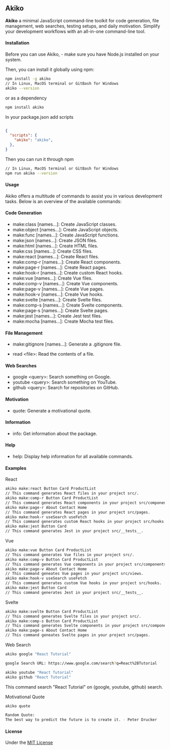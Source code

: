 ## Akiko

**Akiko** a minimal JavaScript command-line toolkit for code generation, file management, web searches, testing setups, and daily motivation. Simplify your development workflows with an all-in-one command-line tool.

#### Installation

Before you can use Akiko, - make sure you have Node.js installed on your system.

Then, you can install it globally using npm:

```bash
npm install -g akiko
// In Linux, MacOS terminal or GitBash for Windows
akiko --version
```

or as a dependency

```bash
npm install akiko
```

In your package.json add scripts

```json

{
  "scripts": {
    "akiko": "akiko",
  },
}

```
Then you can run it through npm

```bash
// In Linux, MacOS terminal or GitBash for Windows
npm run akiko --version

```

#### Usage

Akiko offers a multitude of commands to assist you in various development tasks. Below is an overview of the available commands:

#### Code Generation

- make:class [names...]: Create JavaScript classes.
- make:object [names...]: Create JavaScript objects.
- make:func [names...]: Create JavaScript functions.
- make:json [names...]: Create JSON files.
- make:html [names...]: Create HTML files.
- make:css [names...]: Create CSS files.
- make:react [names...]: Create React files.
- make:comp-r [names...]: Create React components.
- make:page-r [names...]: Create React pages.
- make:hook-r [names...]: Create custom React hooks.
- make:vue [names...]: Create Vue files.
- make:comp-v [names...]: Create Vue components.
- make:page-v [names...]: Create Vue pages.
- make:hook-v [names...]: Create Vue hooks.
- make:svelte [names...]: Create Svelte files.
- make:comp-s [names...]: Create Svelte components.
- make:page-s [names...]: Create Svelte pages.
- make:jest [names...]: Create Jest test files.
- make:mocha [names...]: Create Mocha test files.

#### File Management

- make:gitignore [names...]: Generate a .gitignore file.

- read &lt;file>: Read the contents of a file.

#### Web Searches

- google &lt;query>: Search something on Google.
- youtube &lt;query>: Search something on YouTube.
- github &lt;query>: Search for repositories on GitHub.

#### Motivation

- quote: Generate a motivational quote.

#### Information

- info: Get information about the package.

#### Help

- help: Display help information for all available commands.

#### Examples

React

```bash
akiko make:react Button Card ProductList
// This command generates React files in your project src/.
akiko make:comp-r Button Card ProductList
// This command generates React components in your project src/components.
akiko make:page-r About Contact Home
// This command generates React pages in your project src/pages.
akiko make:hook-r useSearch useFetch
// This command generates custom React hooks in your project src/hooks.
akiko make:jest Button Card
// This command generates Jest in your project src/__tests__.
```

Vue

```bash
akiko make:vue Button Card ProductList
// This command generates Vue files in your project src/.
akiko make:comp-v Button Card ProductList
// This command generates Vue components in your project src/components.
akiko make:page-v About Contact Home
// This command geneates Vue pages in your project src/views.
akiko make:hook-v useSearch useFetch
// This command generates custom Vue hooks in your project src/hooks.
akiko make:jest Button Card
// This command generates Jest in your project src/__tests__.
```

Svelte

```bash
akiko make:svelte Button Card ProductList
// This command generates Svelte files in your project src/.
akiko make:comp-s Button Card ProductList
// This command generates Svelte components in your project src/components.
akiko make:page-s About Contact Home
// This command geneates Svelte pages in your project src/pages.
```

Web Search

```bash
akiko google "React Tutorial"

google Search URL: https://www.google.com/search?q=React%2BTutorial

akiko youtube "React Tutorial"
akiko github "React Tutorial"
```

This command search "React Tutorial" on (google, youtube, github) search.

Motivational Quote

```bash
akiko quote

Random Quote:
The best way to predict the future is to create it. - Peter Drucker

```

#### License

Under the [MIT License](LICENSE)
